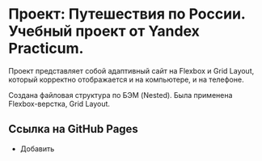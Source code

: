 <h1>Проект: Путешествия по России. Учебный проект от Yandex Practicum.</h1>
<p>Проект представляет собой адаптивный сайт на Flexbox и Grid Layout, который корректно отображается и на компьютере, и на телефоне.</p>
<p>Создана файловая структура по БЭМ (Nested). Была применена Flexbox-верстка, Grid Layout.</p>
<h2>Ссылка на GitHub Pages</h2>
<ul>
<li>Добавить  </li>
</ul>
